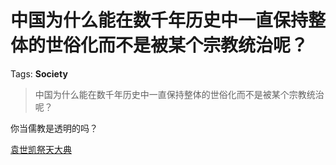 # 中国为什么能在数千年历史中一直保持整体的世俗化而不是被某个宗教统治呢？

Tags: **Society**

> 中国为什么能在数千年历史中一直保持整体的世俗化而不是被某个宗教统治呢？

你当儒教是透明的吗？

[袁世凯祭天大典](https://link.zhihu.com/?target=https%3A//b23.tv/av15024477)

